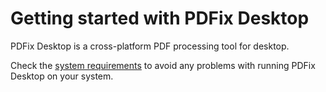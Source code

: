 # Getting started with PDFix Desktop

PDFix Desktop is a cross-platform PDF processing tool for desktop. 

Check the [system requirements](#Prerequisites) to avoid any problems with running PDFix Desktop on your system. 
